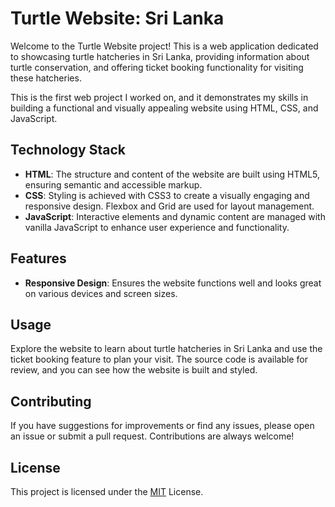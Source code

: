 # Turtle Website: Sri Lanka

Welcome to the Turtle Website project! This is a web application dedicated to showcasing turtle hatcheries in Sri Lanka, providing information about turtle conservation, and offering ticket booking functionality for visiting these hatcheries.

This is the first web project I worked on, and it demonstrates my skills in building a functional and visually appealing website using HTML, CSS, and JavaScript.

## Technology Stack

- **HTML**: The structure and content of the website are built using HTML5, ensuring semantic and accessible markup.
- **CSS**: Styling is achieved with CSS3 to create a visually engaging and responsive design. Flexbox and Grid are used for layout management.
- **JavaScript**: Interactive elements and dynamic content are managed with vanilla JavaScript to enhance user experience and functionality.

## Features

- **Responsive Design**: Ensures the website functions well and looks great on various devices and screen sizes.

## Usage
Explore the website to learn about turtle hatcheries in Sri Lanka and use the ticket booking feature to plan your visit. The source code is available for review, and you can see how the website is built and styled.

## Contributing
If you have suggestions for improvements or find any issues, please open an issue or submit a pull request. Contributions are always welcome!

## License
This project is licensed under the [MIT](https://choosealicense.com/licenses/mit/) License.


